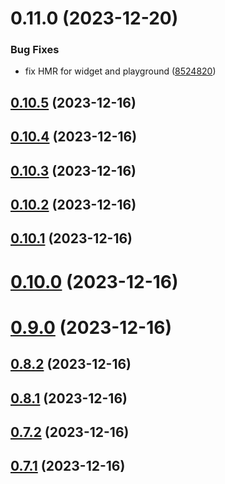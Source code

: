 # 0.11.0 (2023-12-20)


### Bug Fixes

* fix HMR for widget and playground ([8524820](https://github.com/yeager-eren/rango-client/commit/8524820f10cf0b8921f3db0c4f620ff98daa4103))



## [0.10.5](https://github.com/yeager-eren/rango-client/compare/signer-ton@0.10.4...signer-ton@0.10.5) (2023-12-16)



## [0.10.4](https://github.com/yeager-eren/rango-client/compare/signer-ton@0.10.3...signer-ton@0.10.4) (2023-12-16)



## [0.10.3](https://github.com/yeager-eren/rango-client/compare/signer-ton@0.10.2...signer-ton@0.10.3) (2023-12-16)



## [0.10.2](https://github.com/yeager-eren/rango-client/compare/signer-ton@0.10.1...signer-ton@0.10.2) (2023-12-16)



## [0.10.1](https://github.com/yeager-eren/rango-client/compare/signer-ton@0.10.0...signer-ton@0.10.1) (2023-12-16)



# [0.10.0](https://github.com/yeager-eren/rango-client/compare/signer-ton@0.9.0...signer-ton@0.10.0) (2023-12-16)



# [0.9.0](https://github.com/yeager-eren/rango-client/compare/signer-ton@0.8.2...signer-ton@0.9.0) (2023-12-16)



## [0.8.2](https://github.com/yeager-eren/rango-client/compare/signer-ton@0.8.1...signer-ton@0.8.2) (2023-12-16)



## [0.8.1](https://github.com/yeager-eren/rango-client/compare/signer-ton@0.7.2...signer-ton@0.8.1) (2023-12-16)



## [0.7.2](https://github.com/yeager-eren/rango-client/compare/signer-ton@0.7.1-next.67...signer-ton@0.7.2) (2023-12-16)



## [0.7.1](https://github.com/yeager-eren/rango-client/compare/signer-ton@0.8.0...signer-ton@0.7.1) (2023-12-16)



